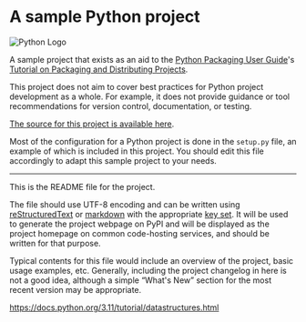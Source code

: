 # A sample Python project

![Python Logo](https://www.python.org/static/community_logos/python-logo.png "Sample inline image")

A sample project that exists as an aid to the [Python Packaging User
Guide][packaging guide]'s [Tutorial on Packaging and Distributing
Projects][distribution tutorial].

This project does not aim to cover best practices for Python project
development as a whole. For example, it does not provide guidance or tool
recommendations for version control, documentation, or testing.

[The source for this project is available here][src].

Most of the configuration for a Python project is done in the `setup.py` file,
an example of which is included in this project. You should edit this file
accordingly to adapt this sample project to your needs.

----

This is the README file for the project.

The file should use UTF-8 encoding and can be written using
[reStructuredText][rst] or [markdown][md use] with the appropriate [key set][md
use]. It will be used to generate the project webpage on PyPI and will be
displayed as the project homepage on common code-hosting services, and should be
written for that purpose.

Typical contents for this file would include an overview of the project, basic
usage examples, etc. Generally, including the project changelog in here is not a
good idea, although a simple “What's New” section for the most recent version
may be appropriate.

[packaging guide]: https://packaging.python.org
[distribution tutorial]: https://packaging.python.org/tutorials/packaging-projects/
[src]: https://github.com/pypa/sampleproject
[rst]: http://docutils.sourceforge.net/rst.html
[md]: https://tools.ietf.org/html/rfc7764#section-3.5 "CommonMark variant"
[md use]: https://packaging.python.org/specifications/core-metadata/#description-content-type-optional




https://docs.python.org/3.11/tutorial/datastructures.html
